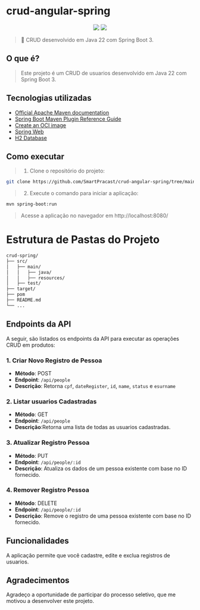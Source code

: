 
# crud-angular-spring
<p align="center">
 <img src="https://img.shields.io/badge/Java-ED8B00?style=for-the-badge&logo=openjdk&logoColor=white" />
 <img src="https://img.shields.io/badge/Spring-6DB33F?style=for-the-badge&logo=spring&logoColor=white" />
 </p>

> **🚀** CRUD desenvolvido em Java 22 com Spring Boot 3.

## O que é?

> Este projeto é um CRUD de usuarios desenvolvido em Java 22 com Spring Boot 3.

## Tecnologias utilizadas

* [Official Apache Maven documentation](https://maven.apache.org/guides/index.html)
* [Spring Boot Maven Plugin Reference Guide](https://docs.spring.io/spring-boot/docs/3.0.11/maven-plugin/reference/html/)
* [Create an OCI image](https://docs.spring.io/spring-boot/docs/3.0.11/maven-plugin/reference/html/#build-image)
* [Spring Web](https://docs.spring.io/spring-boot/docs/3.0.11/reference/htmlsingle/index.html#web)
* [H2 Database](https://www.sqlite.org/)

## Como executar
> 1. Clone o repositório do projeto:
```sh
git clone https://github.com/SmartPracast/crud-angular-spring/tree/main/crud-spring
```

> 2. Execute o comando para iniciar a aplicação:
```sh
mvn spring-boot:run
```

> Acesse a aplicação no navegador em http://localhost:8080/
> 
# Estrutura de Pastas do Projeto
```markdown
crud-spring/
├── src/
│   ├── main/
│   │   ├── java/
│   │   ├── resources/
│   ├── test/
├── target/
├── pom
├── README.md
└── ...
```
## Endpoints da API
A seguir, são listados os endpoints da API para executar as operações CRUD em produtos:

### 1. **Criar Novo Registro de Pessoa**

- **Método**: POST
- **Endpoint**: `/api/people`
- **Descrição**: Retorna `cpf`, `dateRegister`, `id`, `name`, `status` e `esurname`

### 2. **Listar usuarios Cadastradas**

- **Método**: GET
- **Endpoint**: `/api/people`
- **Descrição**:Retorna uma lista de todas as usuarios cadastradas.

### 3. **Atualizar Registro Pessoa**

- **Método**: PUT
- **Endpoint**: `/api/people/:id`
- **Descrição**: Atualiza os dados de um pessoa existente com base no ID fornecido.

### 4. **Remover Registro Pessoa**

- **Método**: DELETE
- **Endpoint**: `/api/people/:id`
- **Descrição**: Remove o registro de uma pessoa existente com base no ID fornecido.

## Funcionalidades
A aplicação permite que você cadastre, edite e exclua registros de usuarios.

## Agradecimentos
Agradeço a oportunidade de participar do processo seletivo, que me motivou a desenvolver este projeto.
